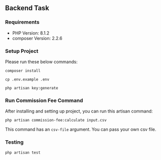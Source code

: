 ## Backend Task

### Requirements
- PHP Version:  8.1.2
- composer Version: 2.2.6

### Setup Project
Please run these below commands:
```shell
composer install

cp .env.example .env

php artisan key:generate
```


### Run Commission Fee Command
After installing and setting up project, you can run this artisan command:
```shell
php artisan commission-fee:calculate input.csv
```
This command has an `csv-file` argument. You can pass your own csv file.

### Testing
```shell
php artisan test
```

